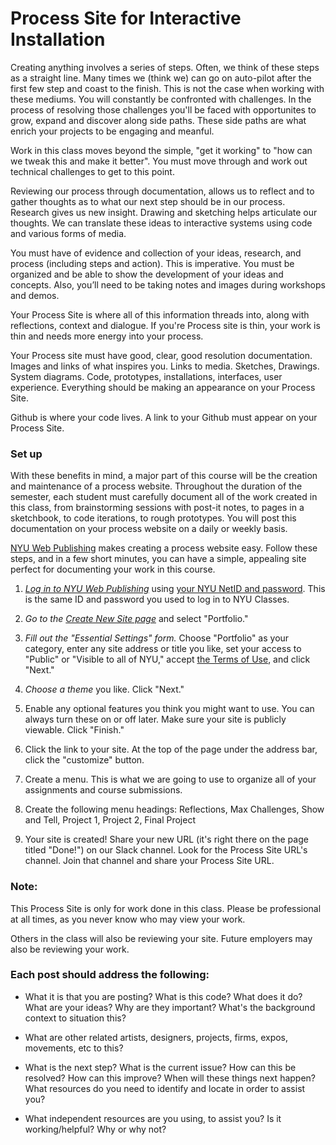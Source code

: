 # Process Site for Interactive Installation

Creating anything involves a series of steps. Often, we think of these steps as a straight line. Many times we (think we) can go on auto-pilot after the first few step and coast to the finish. This is not the case when working with these mediums. You will constantly be confronted with challenges. In the process of resolving those challenges you'll be faced with opportunites to grow, expand and discover along side paths. These side paths are what enrich your projects to be engaging and meanful.

Work in this class moves beyond the simple, "get it working" to "how can we tweak this and make it better". You must move through and work out technical challenges to get to this point.

Reviewing our process through documentation, allows us to reflect and to gather thoughts as to what our next step should be in our process. Research gives us new insight. Drawing and sketching helps articulate our thoughts. We can translate these ideas to interactive systems using code and various forms of media.

You must have of evidence and collection of your ideas, research, and process (including steps and action). This is imperative. You must be organized and be able to show the development of your ideas and concepts. Also, you’ll need to be taking notes and images during workshops and demos. 

Your Process Site is where all of this information threads into, along with reflections, context and dialogue. If you're Process site is thin, your work is thin and needs more energy into your process.

Your Process site must have good, clear, good resolution documentation. Images and links of what inspires you. Links to media. Sketches, Drawings. System diagrams. Code, prototypes, installations, interfaces, user experience. Everything should be making an appearance on your Process Site.

Github is where your code lives. A link to your Github must appear on your Process Site.

### Set up

With these benefits in mind, a major part of this course will be the creation and maintenance of a process website. Throughout the duration of the semester, each student must carefully document all of the work created in this class, from brainstorming sessions with post-it notes, to pages in a sketchbook, to code iterations, to rough prototypes. You will post this documentation on your process website on a daily or weekly basis. 

[NYU Web Publishing](https://wp.nyu.edu/) makes creating a process website easy. Follow these steps, and in a few short minutes, you can have a simple, appealing site perfect for documenting your work in this course. 

1. *[Log in to NYU Web Publishing](https://wp.nyu.edu/wp-login.php)* using [your NYU NetID and password](http://www.nyu.edu/life/information-technology/getting-started/netid-and-password.html). This is the same ID and password you used to log in to NYU Classes.

2. *Go to the [Create New Site page](https://wp.nyu.edu/create/)* and select "Portfolio."

3. *Fill out the "Essential Settings" form.* Choose "Portfolio" as your category, enter any site address or title you like, set your access to "Public" or "Visible to all of NYU," accept [the Terms of Use](https://wp.nyu.edu/terms-of-use/), and click "Next." 

4. *Choose a theme* you like. Click "Next."

5. Enable any optional features you think you might want to use. You can always turn these on or off later. Make sure your site is publicly viewable. Click "Finish."

6. Click the link to your site. At the top of the page under the address bar, click the "customize" button.

7. Create a menu. This is what we are going to use to organize all of your assignments and course submissions. 

8. Create the following menu headings: Reflections, Max Challenges, Show and Tell, Project 1, Project 2, Final Project

9. Your site is created! Share your new URL (it's right there on the page titled "Done!") on our Slack channel. Look for the Process Site URL's channel. Join that channel and share your Process Site URL. 


### Note:

This Process Site is only for work done in this class. Please be professional at all times, as you never know who may view your work.

Others in the class will also be reviewing your site. Future employers may also be reviewing your work.

### Each post should address the following:

* What it is that you are posting? What is this code? What does it do? What are your ideas? Why are they important? What's the background context to situation this? 

* What are other related artists, designers, projects, firms, expos, movements, etc to this?

* What is the next step? What is the current issue? How can this be resolved? How can this improve? When will these things next happen? What resources do you need to identify and locate in order to assist you?

* What independent resources are you using, to assist you? Is it working/helpful? Why or why not?